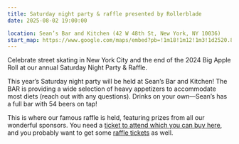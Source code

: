 ```yaml
---
title: Saturday night party & raffle presented by Rollerblade
date: 2025-08-02 19:00:00

location: Sean’s Bar and Kitchen (42 W 48th St, New York, NY 10036)
start_map: https://www.google.com/maps/embed?pb=!1m18!1m12!1m3!1d2520.8545913473213!2d-73.98191515298603!3d40.75854017181714!2m3!1f0!2f0!3f0!3m2!1i1024!2i768!4f13.1!3m3!1m2!1s0x89c258ff1d76cd17%3A0x265d59241d5038d4!2sSean's%20Bar%20%26%20Kitchen!5e0!3m2!1sen!2sus!4v1752180342695!5m2!1sen!2sus
---
```


Celebrate street skating in New York City and the end of the 2024 Big Apple Roll at our annual Saturday Night Party & Raffle.

This year’s Saturday night party will be held at Sean’s Bar and Kitchen! The BAR is providing a wide selection of heavy appetizers to accommodate most diets (reach out with any questions). Drinks on your own—Sean’s has a full bar with 54 beers on tap!

This is where our famous raffle is held, featuring prizes from all our wonderful sponsors. You need a [ticket to attend which you can buy here](/shop/saturday-party-ticket/), and you probably want to get some [raffle tickets](/shop/raffle-ticket/) as well.

